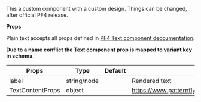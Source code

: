 This a custom component with a custom design. Things can be changed, after official PF4 release.

**Props**

Plain text accepts all props defined in [PF4 Text component decoumentation](https://www.patternfly.org/v4/documentation/react/components/text#props).

**Due to a name conflict the Text component prop is mapped to variant key in schema.**

|Props|Type|Default|Description|
|-----|----|-------|-----------|
|label|string/node||Rendered text|
|TextContentProps|object||https://www.patternfly.org/v4/documentation/react/components/text#props|

